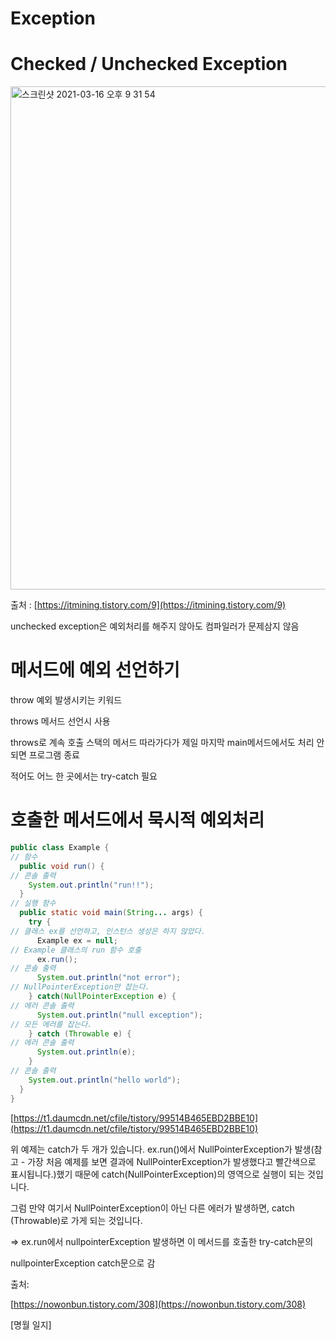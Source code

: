 # Exception

# Checked / Unchecked Exception
<img width="805" alt="스크린샷 2021-03-16 오후 9 31 54" src="https://user-images.githubusercontent.com/37287788/111310645-acfbbb00-86a0-11eb-8873-3ab47a05bc99.png">


출처 : [https://itmining.tistory.com/9](https://itmining.tistory.com/9)

unchecked exception은 예외처리를 해주지 않아도 컴파일러가 문제삼지 않음

# 메서드에 예외 선언하기

throw 예외 발생시키는 키워드 

throws 메서드 선언시 사용 

throws로 계속 호출 스택의 메서드 따라가다가 제일 마지막 main메서드에서도 처리 안되면 프로그램 종료 

적어도 어느 한 곳에서는 try-catch 필요 

# 호출한 메서드에서 묵시적 예외처리

```java
public class Example {
// 함수
  public void run() {
// 콘솔 출력
    System.out.println("run!!");
  }
// 실행 함수
  public static void main(String... args) {
    try {
// 클래스 ex를 선언하고, 인스턴스 생성은 하지 않았다.
      Example ex = null;
// Example 클래스의 run 함수 호출
      ex.run();
// 콘솔 출력
      System.out.println("not error");
// NullPointerException만 잡는다.
    } catch(NullPointerException e) {
// 에러 콘솔 출력
      System.out.println("null exception");
// 모든 에러를 잡는다.
    } catch (Throwable e) {
// 에러 콘솔 출력
      System.out.println(e);
    }
// 콘솔 출력
    System.out.println("hello world");
  }
}

```

[https://t1.daumcdn.net/cfile/tistory/99514B465EBD2BBE10](https://t1.daumcdn.net/cfile/tistory/99514B465EBD2BBE10)

위 예제는 catch가 두 개가 있습니다. ex.run()에서 NullPointerException가 발생(참고 - 가장 처음 예제를 보면 결과에 NullPointerException가 발생했다고 빨간색으로 표시됩니다.)했기 때문에 catch(NullPointerException)의 영역으로 실행이 되는 것입니다.

그럼 만약 여기서 NullPointerException이 아닌 다른 에러가 발생하면, catch (Throwable)로 가게 되는 것입니다.

⇒ ex.run에서 nullpointerException 발생하면 이 메서드를 호출한 try-catch문의

nullpointerException catch문으로 감 

출처:

[https://nowonbun.tistory.com/308](https://nowonbun.tistory.com/308)

[명월 일지]
